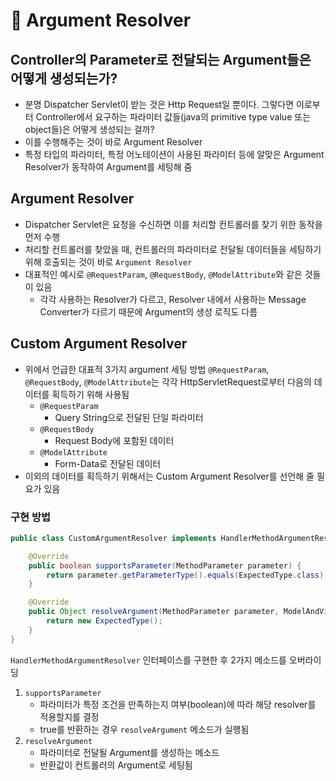 # 🎈 Argument Resolver

## Controller의 Parameter로 전달되는 Argument들은 어떻게 생성되는가?

- 분명 Dispatcher Servlet이 받는 것은 Http Request일 뿐이다. 그렇다면 이로부터 Controller에서 요구하는 파라미터 값들(java의 primitive type value 또는 object들)은 어떻게 생성되는 걸까?
- 이를 수행해주는 것이 바로 Argument Resolver
- 특정 타입의 파라미터, 특정 어노테이션이 사용된 파라미터 등에 알맞은 Argument Resolver가 동작하여 Argument를 세팅해 줌

## Argument Resolver

- Dispatcher Servlet은 요청을 수신하면 이를 처리할 컨트롤러를 찾기 위한 동작을 먼저 수행
- 처리할 컨트롤러를 찾았을 때, 컨트롤러의 파라미터로 전달될 데이터들을 세팅하기 위해 호출되는 것이 바로 `Argument Resolver`
- 대표적인 예시로 `@RequestParam`, `@RequestBody`, `@ModelAttribute`와 같은 것들이 있음
    - 각각 사용하는 Resolver가 다르고, Resolver 내에서 사용하는 Message Converter가 다르기 때문에 Argument의 생성 로직도 다름

## Custom Argument Resolver

- 위에서 언급한 대표적 3가지 argument 세팅 방법 `@RequestParam`, `@RequestBody`, `@ModelAttribute`는 각각 HttpServletRequest로부터 다음의 데이터를 획득하기 위해 사용됨
    - `@RequestParam`
        - Query String으로 전달된 단일 파라미터
    - `@RequestBody`
        - Request Body에 포함된 데이터
    - `@ModelAttribute`
        - Form-Data로 전달된 데이터
- 이외의 데이터를 획득하기 위해서는 Custom Argument Resolver를 선언해 줄 필요가 있음

### 구현 방법

```java
public class CustomArgumentResolver implements HandlerMethodArgumentResolver {

    @Override
    public boolean supportsParameter(MethodParameter parameter) {
        return parameter.getParameterType().equals(ExpectedType.class);
    }

    @Override
    public Object resolveArgument(MethodParameter parameter, ModelAndViewContainer mavContainer, NativeWebRequest webRequest, WebDataBinderFactory binderFactory) throws Exception {
        return new ExpectedType();
    }
}
```

`HandlerMethodArgumentResolver` 인터페이스를 구현한 후 2가지 메소드를 오버라이딩

1. `supportsParameter`
    - 파라미터가 특정 조건을 만족하는지 여부(boolean)에 따라 해당 resolver를 적용할지를 결정
    - true를 반환하는 경우 `resolveArgument` 메소드가 실행됨
2. `resolveArgument`
    - 파라미터로 전달될 Argument를 생성하는 메소드
    - 반환값이 컨트롤러의 Argument로 세팅됨